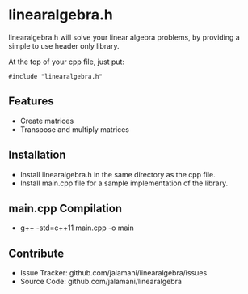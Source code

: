 # linearalgebra.h

linearalgebra.h will solve your linear algebra problems, by providing a simple to use header only library.

At the top of your cpp file, just put:
	
	#include "linearalgebra.h"

## Features

- Create matrices 
- Transpose and multiply matrices

## Installation

- Install linearalgebra.h in the same directory as the cpp file.
- Install main.cpp file for a sample implementation of the library.

## main.cpp Compilation

- g++ -std=c++11 main.cpp -o main

## Contribute

- Issue Tracker: github.com/jalamani/linearalgebra/issues
- Source Code: github.com/jalamani/linearalgebra